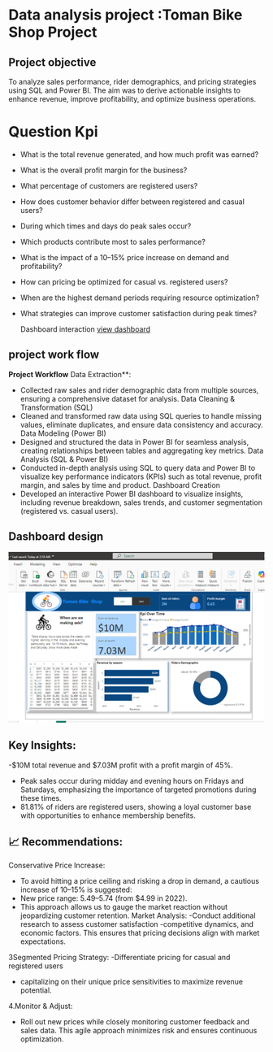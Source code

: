 # Data analysis  project :Toman Bike Shop Project
##  Project objective
To analyze sales performance, rider demographics, and pricing strategies using SQL and Power BI. The aim was to derive actionable insights to enhance revenue, improve profitability, and optimize business operations. 

# Question Kpi
- What is the total revenue generated, and how much profit was earned?
- What is the overall profit margin for the business?
- What percentage of customers are registered users?
- How does customer behavior differ between registered and casual users?
- During which times and days do peak sales occur?
- Which products contribute most to sales performance?
- What is the impact of a 10–15% price increase on demand and profitability?
- How can pricing be optimized for casual vs. registered users?
- When are the highest demand periods requiring resource optimization?
- What strategies can improve customer satisfaction during peak times?

  Dashboard interaction <a href="https://github.com/Abdulrasheed055/Data-analysis-databoard-3/blob/main/Screenshot%20(21).png">view dashboard</a>

## project work flow
**Project Workflow**
Data Extraction**:  
   - Collected raw sales and rider demographic data from multiple sources, ensuring a comprehensive dataset for analysis.
Data Cleaning & Transformation (SQL)  
   - Cleaned and transformed raw data using SQL queries to handle missing values, eliminate duplicates, and ensure data consistency and accuracy.
Data Modeling (Power BI) 
   - Designed and structured the data in Power BI for seamless analysis, creating relationships between tables and aggregating key metrics.
Data Analysis (SQL & Power BI) 
   - Conducted in-depth analysis using SQL to query data and Power BI to visualize key performance indicators (KPIs) such as total revenue, profit margin, and sales by time and product.
Dashboard Creation  
   - Developed an interactive Power BI dashboard to visualize insights, including revenue breakdown, sales trends, and customer segmentation (registered vs. casual users).

## Dashboard design
 ![dashboard](https://github.com/Abdulrasheed055/Data-analysis-databoard-3/blob/main/Screenshot%20(21).png)

 ##  Key Insights:
-$10M total revenue and $7.03M profit with a profit margin of 45%.
- Peak sales occur during midday and evening hours on Fridays and Saturdays, emphasizing the importance of targeted promotions during these times.
- 81.81% of riders are registered users, showing a loyal customer base with opportunities to enhance membership benefits.

 ## 📈 Recommendations:
Conservative Price Increase:
- To avoid hitting a price ceiling and risking a drop in demand, a cautious increase of 10–15% is suggested:
- New price range: $5.49–$5.74 (from $4.99 in 2022).
 - This approach allows us to gauge the market reaction without jeopardizing customer retention.
Market Analysis:
-Conduct additional research to assess customer satisfaction
-competitive dynamics, and economic factors. This ensures that pricing decisions align with market expectations.

3Segmented Pricing Strategy:
-Differentiate pricing for casual and registered users
- capitalizing on their unique price sensitivities to maximize revenue potential.

4.Monitor & Adjust:
- Roll out new prices while closely monitoring customer feedback and sales data. This agile approach minimizes risk and ensures continuous optimization.


 
